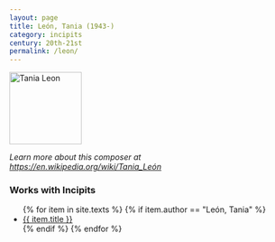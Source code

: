 ```yaml
---
layout: page
title: León, Tania (1943-)
category: incipits
century: 20th-21st
permalink: /leon/
---
```

<a title="Photo by Michael Provost, CC BY-SA 3.0 &lt;https://creativecommons.org/licenses/by-sa/3.0&gt;, via Wikimedia Commons" href="https://commons.wikimedia.org/wiki/File:Tania_Leon.jpg"><img width="128" alt="Tania Leon" src="https://upload.wikimedia.org/wikipedia/commons/f/f4/Tania_Leon.jpg"></a>

*Learn more about this composer at <a href="https://en.wikipedia.org/wiki/Tania_León" target="_blank">https://en.wikipedia.org/wiki/Tania_León</a>*
<br/>

### Works with Incipits
<ul class="texts">
    {% for item in site.texts %}
      {% if item.author == "León, Tania" %}
          <li class="text-title">
          <a href="{{ site.baseurl }}{{ item.url }}">
        {{ item.title }}
              </a>
    </li>
      {% endif %}
    {% endfor %}
</ul>

